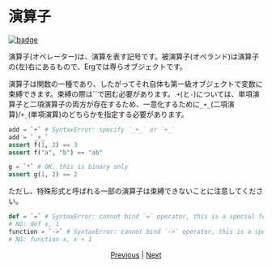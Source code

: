 # 演算子

[![badge](https://img.shields.io/endpoint.svg?url=https%3A%2F%2Fgezf7g7pd5.execute-api.ap-northeast-1.amazonaws.com%2Fdefault%2Fsource_up_to_date%3Fowner%3Derg-lang%26repos%3Derg%26ref%3Dmain%26path%3Ddoc/EN/syntax/06_operator.md%26commit_hash%3Deccd113c1512076c367fb87ea73406f91ff83ba7)](https://gezf7g7pd5.execute-api.ap-northeast-1.amazonaws.com/default/source_up_to_date?owner=erg-lang&repos=erg&ref=main&path=doc/EN/syntax/06_operator.md&commit_hash=eccd113c1512076c367fb87ea73406f91ff83ba7)

演算子(オペレーター)は、演算を表す記号です。被演算子(オペランド)は演算子の(左)右にあるもので、Ergでは専らオブジェクトです。

演算子は関数の一種であり、したがってそれ自体も第一級オブジェクトで変数に束縛できます。束縛の際は``で囲む必要があります。
`+`(と`-`)については、単項演算子と二項演算子の両方が存在するため、一意化するために`_+_`(二項演算)/`+_`(単項演算)のどちらかを指定する必要があります。

```python
add = `+` # SyntaxError: specify `_+_` or `+_`
add = `_+_`
assert f(1, 2) == 3
assert f("a", "b") == "ab"

g = `*` # OK, this is binary only
assert g(1, 2) == 2
```

ただし、特殊形式と呼ばれる一部の演算子は束縛できないことに注意してください。

```python
def = `=` # SyntaxError: cannot bind `=` operator, this is a special form
# NG: def x, 1
function = `->` # SyntaxError: cannot bind `->` operator, this is a special form
# NG: function x, x + 1
```

<p align='center'>
    <a href='./05_builtin_funcs.md'>Previous</a> | <a href='./07_side_effect.md'>Next</a>
</p>
